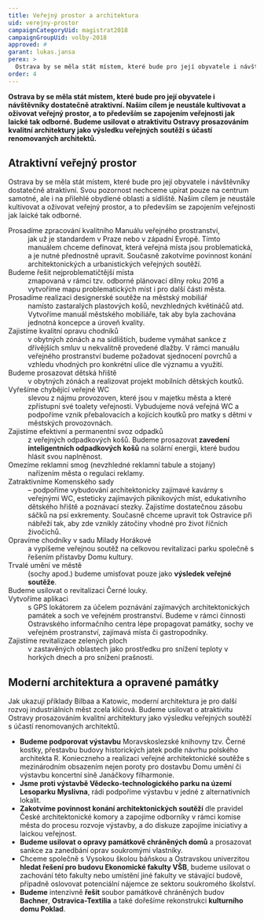 ```yaml
---
title: Veřejný prostor a architektura
uid: verejny-prostor
campaignCategoryUid: magistrat2018
campaignGroupUid: volby-2018
approved: #
garant: lukas.jansa
perex: >
  Ostrava by se měla stát místem, které bude pro její obyvatele i návštěvníky dostatečně atraktivní. Svou pozornost nechceme upírat pouze na centrum samotné, ale i na přilehlé obydlené oblasti a sídliště. Našim cílem je neustále kultivovat a oživovat veřejný prostor, a to především se zapojením veřejnosti jak laické tak odborné. Budeme usilovat o atraktivitu Ostravy prosazováním kvalitní architektury jako výsledku veřejných soutěží s účastí renomovaných architektů.
order: 4
---
```


**Ostrava by se měla stát místem, které bude pro její obyvatele i návštěvníky dostatečně atraktivní. Našim cílem je neustále kultivovat a oživovat veřejný prostor, a to především se zapojením veřejnosti jak laické tak odborné. Budeme usilovat o atraktivitu Ostravy prosazováním kvalitní architektury jako výsledku veřejných soutěží s účastí renomovaných architektů.**

## Atraktivní veřejný prostor

Ostrava by se měla stát místem, které bude pro její obyvatele i návštěvníky dostatečně atraktivní. Svou pozornost nechceme upírat pouze na centrum samotné, ale i na přilehlé obydlené oblasti a sídliště. Našim cílem je neustále kultivovat a oživovat veřejný prostor, a to především se zapojením veřejnosti jak laické tak odborné.

<dl class="c-program-key-point-list">
  <dt>Prosadíme zpracování kvalitního Manuálu veřejného prostranství,</dt>
  <dd>jak už je standardem v Praze nebo v západní Evropě. Tímto manuálem chceme definovat, která veřejná místa jsou problematická, a je nutné přednostně upravit. Současně zakotvíme povinnost konání architektonických a urbanistických veřejných soutěží.</dd>
  <dt>Budeme řešit nejproblematičtější místa</dt>
  <dd>zmapovaná v rámci tzv. odborné plánovací dílny roku 2016 a vytvoříme mapu problematických míst i pro další části města.</dd>
  <dt>Prosadíme realizaci designerské soutěže na městský mobiliář</dt>
  <dd>namísto zastaralých plastových košů, nevzhledných květináčů atd. Vytvoříme manuál městského mobiliáře, tak aby byla zachována jednotná koncepce a úroveň kvality.</dd>
  <dt>Zajistíme kvalitní opravu chodníků</dt>
  <dd>v obytných zónách a na sídlištích, budeme vymáhat sankce z dřívějších smluv u nekvalitně provedené dlažby. V rámci manuálu veřejného prostranství budeme požadovat sjednocení povrchů a vzhledu vhodných pro konkrétní ulice dle významu a využití.</dd>
  <dt>Budeme prosazovat dětská hřiště</dt>
  <dd>v obytných zónách a realizovat projekt mobilních dětských koutků.</dd>
  <dt>Vyřešíme chybějící veřejné WC</dt>
  <dd>slevou z nájmu provozoven, které jsou v majetku města a které zpřístupní své toalety veřejnosti. Vybudujeme nová veřejná WC a podpoříme vznik přebalovacích a kojících koutků pro matky s dětmi v městských provozovnách.</dd>
  <dt>Zajistíme efektivní a permanentní svoz odpadků</dt>
  <dd>z veřejných odpadkových košů. Budeme prosazovat <b>zavedení inteligentních odpadkových košů</b> na solární energii, které budou hlásit svou naplněnost.</dd>
  <dt>Omezíme reklamní smog (nevzhledné reklamní tabule a stojany)</dt>
  <dd>nařízením města o regulaci reklamy.</dd>
  <dt>Zatraktivníme Komenského sady</dt>
  <dd>– podpoříme vybudování architektonicky zajímavé kavárny s veřejnými WC, esteticky zajímavých piknikových míst, edukativního dětského hřiště a poznávací stezky. Zajistíme dostatečnou zásobu sáčků na psí exkrementy. Současně chceme upravit tok Ostravice při nábřeží tak, aby zde vznikly zátočiny vhodné pro život říčních živočichů.</dd>
  <dt>Opravíme chodníky v sadu Milady Horákové</dt>
  <dd>a vypíšeme veřejnou soutěž na celkovou revitalizaci parku společně s řešením přístavby Domu kultury.</dd>
  <dt>Trvalé umění ve městě</dt>
  <dd>(sochy apod.) budeme umisťovat pouze jako <b>výsledek veřejné soutěže</b>.</dd>
  <dt>Budeme usilovat o revitalizaci Černé louky.</dt>
  <dt>Vytvoříme aplikaci</dt>
  <dd>s GPS lokátorem za účelem poznávání zajímavých architektonických památek a soch ve veřejném prostranství. Budeme v rámci činnosti Ostravského informačního centra lépe propagovat památky, sochy ve veřejném prostranství, zajímavá místa či gastropodniky.</dd>
  <dt>Zajistíme revitalizace zelených ploch</dt>
  <dd>v zastavěných oblastech jako prostředku pro snížení teploty v horkých dnech a pro snížení prašnosti.</dd>
</dl>

## Moderní architektura a opravené památky

Jak ukazují příklady Bilbaa a Katowic, moderní architektura je pro další rozvoj industriálních měst zcela klíčová. Budeme usilovat o atraktivitu Ostravy prosazováním kvalitní architektury jako výsledku veřejných soutěží s účastí renomovaných architektů.

<ul>
  <li><b>Budeme podporovat výstavbu</b> Moravskoslezské knihovny tzv. Černé kostky, přestavbu budovy historických jatek podle návrhu polského architekta R. Konieczneho a realizaci veřejné architektonické soutěže s mezinárodním obsazením nejen poroty pro dostavbu Domu umění či výstavbu koncertní síně Janáčkovy filharmonie.</li>
  <li><b>Jsme proti výstavbě Vědecko-technologického parku na území Lesoparku Myslivna</b>, rádi podpoříme výstavbu v jedné z alternativních lokalit.</li>
  <li><b>Zakotvíme povinnost konání architektonických soutěží</b> dle pravidel České architektonické komory a zapojíme odborníky v rámci komise města do procesu rozvoje výstavby, a do diskuze zapojíme iniciativy a laickou veřejnost.</li>
  <li><b>Budeme usilovat o opravy památkově chráněných domů</b> a prosazovat sankce za zanedbání oprav soukromými vlastníky.</li>
  <li>Chceme společně s Vysokou školou báňskou a Ostravskou univerzitou <b>hledat řešení pro budovu Ekonomické fakulty VŠB</b>, budeme usilovat o zachování této fakulty nebo umístění jiné fakulty ve stávající budově, případně oslovovat potenciální nájemce ze sektoru soukromého školství.</li>
  <li><b>Budeme</b> intenzivně <b>řešit</b> soubor památkově chráněných budov <b>Bachner</b>, <b>Ostravica-Textilia</b> a také dořešíme rekonstrukci <b>kulturního domu Poklad</b>.</li>
</ul>
